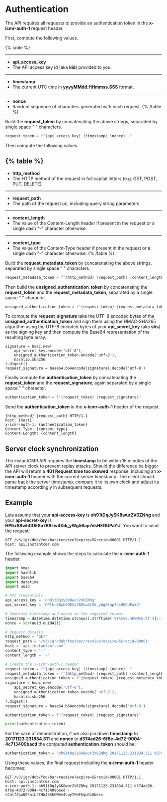 
# Authentication

The API requires all requests to provide an authentication token in the **x-icmr-auth-1** request header.

First, compute the following values.

{% table %}

---
* **api_access_key**
* The API access key id (aka **kid**) provided to you.
---
* **timestamp**
* The current UTC time in **yyyyMMdd.HHmmss.SSS** format.
---
* **nonce**
* Random sequence of characters generated with each request.
{% /table %}

Build the **request_token** by concatenating the above strings, separated by single space " " characters.

```python
request_token = f"{api_access_key} {timestamp} {nonce} -" 
```

Then compute the following values.

{% table %}
---
* **http_method**
* The HTTP method of the request in full capital letters (e.g. GET, POST, PUT, DELETE)
---
* **request_path**
* The path of the request uri, including query string parameters
---
* **content_length**
* The value of the Content-Length header if present in the request or a single dash "-" character otherwise.
---
* **content_type**
* The value of the Content-Type header if present in the request or a single dash "-" character otherwise.
{% /table %}

Build the **request_metadata_token** by concatenating the above strings, separated by single space " " characters.

```python 
request_metadata_token = f"{http_method} {request_path} {content_length} {content_type}"
```

Then build the **unsigned_authentication_token** by concatenating the **request_token** and the **request_metadata_token**, separated by a single space " " character.

```python 
unsigned_authentication_token = f"{request_token} {request_metadata_token}"
```

To compute the **request_signature** take the UTF-8 encoded bytes of the **unsigned_authentication_token** and sign them using the HMAC-SHA265 algorithm using the UTF-8 encoded bytes of your **api_secret_key** (aka **shs**) as the signing key and then compute the Base64 representation of the resulting byte array.

```qqq
signature = hmac.new(
    api_secret_key.encode('utf-8'),
    unsigned_authentication_token.encode('utf-8'),
    hashlib.sha256
).digest()
request_signature = base64.b64encode(signature).decode('utf-8')
```

Finally compute the **authentication_token** by concatenating the **request_token** and the **request_signature**, again separated by a single space " " character.

```python
authentication_token = f"{request_token} {request_signature}"
```

Send the **authentication_token** in the **x-icmr-auth-1** header of the request.

```http
{http_method} {request_path} HTTP/1.1  
host: {host} 
x-icmr-auth-1: {authentication_token}
Content-Type: {content_type}  
Content-Length: {content_length}
```

## Server clock synchronization

The instantCMR API requires the **timestamp** to be within 15 minutes of the API server clock to prevent replay attacks. Should the difference be bigger the API will return a **401 Request time too skewed** response, including an **x-icmr-auth-1** header with the current server timestamp. The client should parse back the server timestamp, compare it to its own clock and adjust its timestamp accordingly in subsequent requests.

## Example

Lets assume that your **api-access-key** is **oh91tDqJySK8wur2V6ZNhg** and your **api-secret-key** is **HPlkr8Bwh0OESa7B8Lw4t5k\_yWg56ap7dsHEGUPaYU**. You want to send the request:

```qqq {% name="HTTP" %}
GET /v3/igr/dub/foo/bar/receive?expire=5&recid=00001 HTTP/1.1  
host: api.instantcmr.com  
```

The following example shows the steps to calculate the **x-icmr-auth-1** header.

```python
import hmac
import hashlib
import base64
import datetime
import uuid

# API credentials
api_access_key = 'oh91tDqJySK8wur2V6ZNhg'
api_secret_key = 'HPlkr8Bwh0OESa7B8Lw4t5k_yWg56ap7dsHEGUPaYU'

# Generate timestamp and nonce in the reqested format
timestamp = datetime.datetime.utcnow().strftime('%Y%m%d.%H%M%S.%f')[:-3]
nonce = str(uuid.uuid4())

# Request details
http_method = 'GET'
request_path = '/v3/igr/dub/foo/bar/receive?expire=5&recid=00001'
host = 'api.instantcmr.com'
content_type = '-'
content_length = '-'

# Create the x-icmr-auth-1 header
request_token = f"{api_access_key} {timestamp} {nonce} -"
request_metadata_token = f"{http_method} {request_path} {content_length} {content_type}"
unsigned_authentication_token = f"{request_token} {request_metadata_token}"
signature = hmac.new(
    api_secret_key.encode('utf-8'),
    unsigned_authentication_token.encode('utf-8'),
    hashlib.sha256
).digest()
request_signature = base64.b64encode(signature).decode('utf-8')

authentication_token = f"{request_token} {request_signature}"

print(authentication_token)
```

For the sake of demonstration, if we also pin down **timestamp** to **20171123.231834.311** and **nonce** to **d374ad26-6f8e-4d72-9004-4c713409bacd** the computed **authentication_token** should be:

```python
authentication_token = "oh91tDqJySK8wur2V6ZNhg 20171123.231834.311 d374ad26-6f8e-4d72-9004-4c713409bacd - cCalf3gwUOFaiLsTHWJSShGWem4cuyTFmFkquhzAbes="
```

Using these values, the final request including the **x-icmr-auth-1** header becomes:
```http
GET /v3/igr/dub/foo/bar/receive?expire=5&recid=00001 HTTP/1.1  
host: api.instantcmr.com  
x-icmr-auth-1: oh91tDqJySK8wur2V6ZNhg 20171123.231834.311 d374ad26-6f8e-4d72-9004-4c713409bacd - cCalf3gwUOFaiLsTHWJSShGWem4cuyTFmFkquhzAbes=
```
